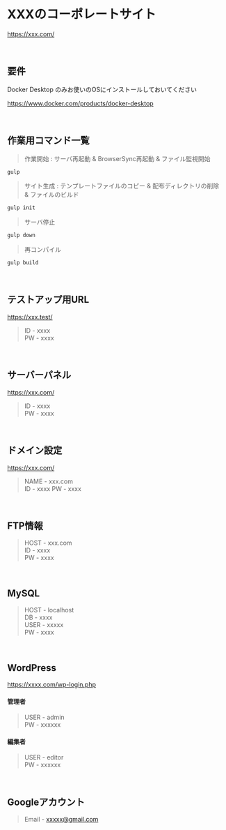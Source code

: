 XXXのコーポレートサイト
==
https://xxx.com/

<br>


## 要件
Docker Desktop のみお使いのOSにインストールしておいてください

https://www.docker.com/products/docker-desktop

<br>

## 作業用コマンド一覧
>  作業開始 : サーバ再起動 & BrowserSync再起動 & ファイル監視開始
```bash
gulp
``` 
> サイト生成 :  テンプレートファイルのコピー & 配布ディレクトリの削除　& ファイルのビルド
```bash
gulp init
```
>  サーバ停止
```bash
gulp down
``` 
>  再コンパイル
```bash
gulp build
```


<br>

## テストアップ用URL
https://xxx.test/
>ID -  xxxx    
>PW -  xxxx

<br>

## サーバーパネル
https://xxx.com/
>ID - xxxx  
>PW - xxxx

<br>

## ドメイン設定
https://xxx.com/
>NAME - xxx.com  
>ID - xxxx 
>PW - xxxx

<br>


## FTP情報
>HOST - xxx.com  
>ID - xxxx  
>PW - xxxx

<br>

## MySQL
>HOST -  localhost  
>DB -  xxxx  
>USER - xxxxx  
>PW - xxxx

<br>

## WordPress
https://xxxx.com/wp-login.php

#### 管理者
>USER - admin  
>PW -  xxxxxx

#### 編集者
>USER - editor  
>PW -  xxxxxx

<br>

## Googleアカウント
> Email - xxxxx@gmail.com